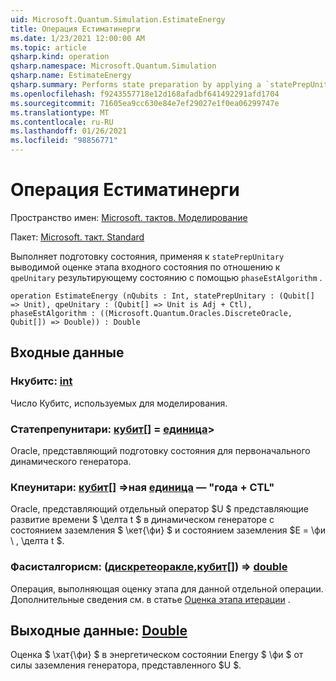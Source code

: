 ```yaml
---
uid: Microsoft.Quantum.Simulation.EstimateEnergy
title: Операция Естиматинерги
ms.date: 1/23/2021 12:00:00 AM
ms.topic: article
qsharp.kind: operation
qsharp.namespace: Microsoft.Quantum.Simulation
qsharp.name: EstimateEnergy
qsharp.summary: Performs state preparation by applying a `statePrepUnitary` on an automatically allocated input state phase estimation with respect to `qpeUnitary`on the resulting state using a `phaseEstAlgorithm`.
ms.openlocfilehash: f9243557718e12d168afadbf641492291afd1704
ms.sourcegitcommit: 71605ea9cc630e84e7ef29027e1f0ea06299747e
ms.translationtype: MT
ms.contentlocale: ru-RU
ms.lasthandoff: 01/26/2021
ms.locfileid: "98856771"
---
```

# <a name="estimateenergy-operation"></a>Операция Естиматинерги

Пространство имен: [Microsoft. тактов. Моделирование](xref:Microsoft.Quantum.Simulation)

Пакет: [Microsoft. такт. Standard](https://nuget.org/packages/Microsoft.Quantum.Standard)


Выполняет подготовку состояния, применяя к `statePrepUnitary` выводимой оценке этапа входного состояния по отношению к `qpeUnitary` результирующему состоянию с помощью `phaseEstAlgorithm` .

```qsharp
operation EstimateEnergy (nQubits : Int, statePrepUnitary : (Qubit[] => Unit), qpeUnitary : (Qubit[] => Unit is Adj + Ctl), phaseEstAlgorithm : ((Microsoft.Quantum.Oracles.DiscreteOracle, Qubit[]) => Double)) : Double
```


## <a name="input"></a>Входные данные

### <a name="nqubits--int"></a>Нкубитс: [int](xref:microsoft.quantum.lang-ref.int)

Число Кубитс, используемых для моделирования.


### <a name="stateprepunitary--qubit--unit"></a>Статепрепунитари: [кубит](xref:microsoft.quantum.lang-ref.qubit)[] = [единица](xref:microsoft.quantum.lang-ref.unit)> 

Oracle, представляющий подготовку состояния для первоначального динамического генератора.


### <a name="qpeunitary--qubit--unit--is-adj--ctl"></a>Кпеунитари: [кубит](xref:microsoft.quantum.lang-ref.qubit)[] =>ная [единица](xref:microsoft.quantum.lang-ref.unit)  — "года + CTL"

Oracle, представляющий отдельный оператор $U $ представляющие развитие времени $ \делта t $ в динамическом генераторе с состоянием заземления $ \кет{\фи} $ и состоянием заземления $E = \фи \\ , \делта t $.


### <a name="phaseestalgorithm--discreteoraclequbit--double"></a>Фасисталгорисм: ([дискретеоракле](xref:Microsoft.Quantum.Oracles.DiscreteOracle),[кубит](xref:microsoft.quantum.lang-ref.qubit)[]) => [double](xref:microsoft.quantum.lang-ref.double) 

Операция, выполняющая оценку этапа для данной отдельной операции.
Дополнительные сведения см. в статье [Оценка этапа итерации](/quantum/libraries/characterization#iterative-phase-estimation) .



## <a name="output--double"></a>Выходные данные: [Double](xref:microsoft.quantum.lang-ref.double)

Оценка $ \хат{\фи} $ в энергетическом состоянии Energy $ \фи $ от силы заземления генератора, представленного $U $.